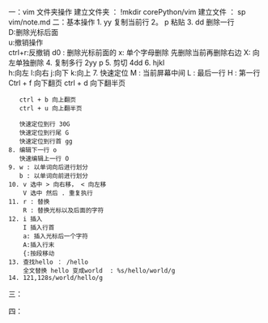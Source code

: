 一：vim 文件夹操作
	建立文件夹 ： !mkdir corePython/vim
	建立文件  ： sp vim/note.md
二：基本操作
	1. yy 复制当前行
	2。 p 粘贴
	3. dd 删除一行  
		D:删除光标后面  
		u:撤销操作  
		ctrl+r:反撤销
		d0 : 删除光标前面的 
		x: 单个字母删除 先删除当前再删除右边
		X: 向左单独删除
	4. 复制多行 2yy p
	5. 剪切 4dd
	6. hjkl  
		h:向左
		l:向右
		j:向下
		k:向上
	7. 快速定位
	   M : 当前屏幕中间
	   L : 最后一行
	   H : 第一行
	   Ctrl + f 向下翻页
	   ctrl + d 向下翻半页	

	   ctrl + b 向上翻页
	   ctrl + u 向上翻半页

	   快速定位到行 30G
	   快速定位到行尾 G
	   快速定位到行首 gg
	8. 编辑下一行 o
	   快速编辑上一行 O
	9. w : 以单词向后进行划分
	   b : 以单词向前进行划分
	10. v 选中 > 向右移， < 向左移	
		V 选中 然后 . 重复执行	
    11. r : 替换
	    R : 替换光标以及后面的字符
	12. i 插入
		I 插入行首
		a: 插入光标后一个字符
		A:插入行末
		{:按段移动
	13. 查找hello ： /hello
		全文替换 hello 变成world  : %s/hello/world/g
	14. 121,128s/world/hello/g
三：

四：
	
